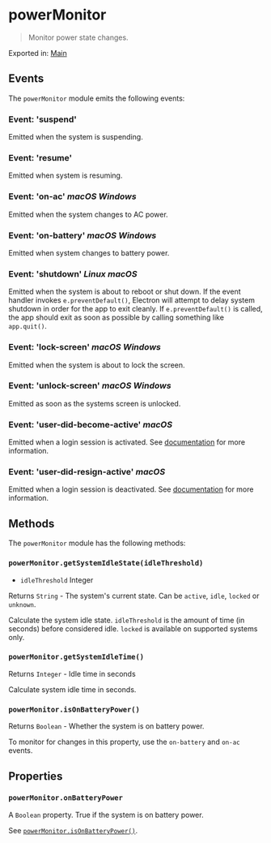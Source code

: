 # powerMonitor

> Monitor power state changes.

Exported in: [Main](../glossary.md#main-process)

## Events

The `powerMonitor` module emits the following events:

### Event: 'suspend'

Emitted when the system is suspending.

### Event: 'resume'

Emitted when system is resuming.

### Event: 'on-ac' _macOS_ _Windows_

Emitted when the system changes to AC power.

### Event: 'on-battery' _macOS_  _Windows_

Emitted when system changes to battery power.

### Event: 'shutdown' _Linux_ _macOS_

Emitted when the system is about to reboot or shut down. If the event handler
invokes `e.preventDefault()`, Electron will attempt to delay system shutdown in
order for the app to exit cleanly. If `e.preventDefault()` is called, the app
should exit as soon as possible by calling something like `app.quit()`.

### Event: 'lock-screen' _macOS_ _Windows_

Emitted when the system is about to lock the screen.

### Event: 'unlock-screen' _macOS_ _Windows_

Emitted as soon as the systems screen is unlocked.

### Event: 'user-did-become-active' _macOS_

Emitted when a login session is activated. See [documentation](https://developer.apple.com/documentation/appkit/nsworkspacesessiondidbecomeactivenotification?language=objc) for more information.

### Event: 'user-did-resign-active' _macOS_

Emitted when a login session is deactivated. See [documentation](https://developer.apple.com/documentation/appkit/nsworkspacesessiondidresignactivenotification?language=objc) for more information.

## Methods

The `powerMonitor` module has the following methods:

### `powerMonitor.getSystemIdleState(idleThreshold)`

* `idleThreshold` Integer

Returns `String` - The system's current state. Can be `active`, `idle`, `locked` or `unknown`.

Calculate the system idle state. `idleThreshold` is the amount of time (in seconds)
before considered idle.  `locked` is available on supported systems only.

### `powerMonitor.getSystemIdleTime()`

Returns `Integer` - Idle time in seconds

Calculate system idle time in seconds.

### `powerMonitor.isOnBatteryPower()`

Returns `Boolean` - Whether the system is on battery power.

To monitor for changes in this property, use the `on-battery` and `on-ac`
events.

## Properties

### `powerMonitor.onBatteryPower`

A `Boolean` property. True if the system is on battery power.

See [`powerMonitor.isOnBatteryPower()`](#powermonitorisonbatterypower).
